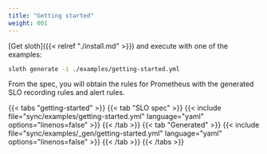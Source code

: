 ```yaml
---
title: "Getting started"
weight: 001
---
```


[Get sloth]({{< relref "./install.md" >}}) and execute with one of the examples:

```bash
sloth generate -i ./examples/getting-started.yml
```

From the spec, you will obtain the rules for Prometheus with the generated SLO recording rules and alert rules.

{{< tabs "getting-started" >}}
{{< tab "SLO spec" >}}
{{< include file="sync/examples/getting-started.yml" language="yaml" options="linenos=false" >}}
{{< /tab >}}
{{< tab "Generated" >}}
{{< include file="sync/examples/_gen/getting-started.yml" language="yaml" options="linenos=false" >}}
{{< /tab >}}
{{< /tabs >}}
